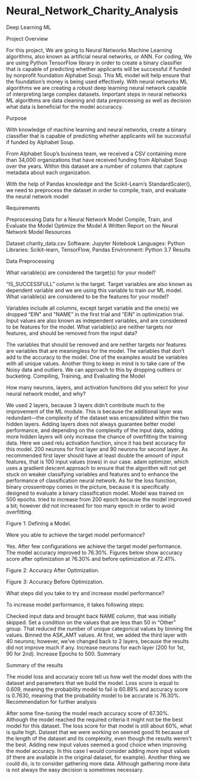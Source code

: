 # Neural_Network_Charity_Analysis
Deep Learning ML

Project Overview

For this project, We are going to Neural Networks Machine Learning algorithms, also known as artificial neural networks, or ANN. For coding, We are using Python TensorFlow library in order to create a binary classifier that is capable of predicting whether applicants will be successful if funded by nonprofit foundation Alphabet Soup. This ML model will help ensure that the foundation’s money is being used effectively. With neural networks ML algorithms we are creating a robust deep learning neural network capable of interpreting large complex datasets. Important steps in neural networks ML algorithms are data cleaning and data preprocessing as well as decision what data is beneficial for the model accuraccy.

Purpose

With knowledge of machine learning and neural networks, create a binary classifier that is capable of predicting whether applicants will be successful if funded by Alphabet Soup.

From Alphabet Soup’s business team, we received a CSV containing more than 34,000 organizations that have received funding from Alphabet Soup over the years. Within this dataset are a number of columns that capture metadata about each organization.

With the help of Pandas knowledge and the Scikit-Learn’s StandardScaler(), we need to preprocess the dataset in order to compile, train, and evaluate the neural network model

Requirements

Preprocessing Data for a Neural Network Model
Compile, Train, and Evaluate the Model
Optimize the Model
A Written Report on the Neural Network Model
Resources

Dataset charity_data.csv
Software: Jupyter Notebook
Languages: Python
Libraries: Scikit-learn, TensorFlow, Pandas
Environment: Python 3.7
Results

Data Preprocessing

What variable(s) are considered the target(s) for your model?

“IS_SUCCESSFULL” column is the target.
Target variables are also known as dependent variable and we are using this variable to train our ML model.
What variable(s) are considered to be the features for your model?

Variables include all columns, except target variable and the one(s) we dropped “EIN" and "NAME” in the first trial and “EIN” in optimization trial.
Input values are also known as independent variables, and are considered to be features for the model.
What variable(s) are neither targets nor features, and should be removed from the input data?

The variables that should be removed and are neither targets nor features are variables that are meaningless for the model.
The variables that don’t add to the accuracy to the model. One of the examples would be variables with all unique values.
Another thing to keep in mind is to take care of the Noisy data and outliers.
We can approach to this by dropping outliers or bucketing.
Compiling, Training, and Evaluating the Model

How many neurons, layers, and activation functions did you select for your neural network model, and why?

We used 2 layers, because 3 layers didn’t contribute much to the improvement of the ML module.
This is because the additional layer was redundant—the complexity of the dataset was encapsulated within the two hidden layers.
Adding layers does not always guarantee better model performance, and depending on the complexity of the input data, adding more hidden layers will only increase the chance of overfitting the training data.
Here we used relu activation function, since it has best accuracy for this model.
200 neurons for first layer and 90 neurons for second layer.
As recommended first layer should have at least double the amount of input features, that is 100 input values (rows) in our case.
adam optimizer, which uses a gradient descent approach to ensure that the algorithm will not get stuck on weaker classifying variables and features and to enhance the performance of classification neural network.
As for the loss function, binary crossentropy comes in the picture, because it is specifically designed to evaluate a binary classification model.
Model was trained on 500 epochs. tried to increase from 200 epoch because the model improved a bit; however did not increased for too many epoch in order to avoid overfitting.


Figure 1: Defining a Model.

Were you able to achieve the target model performance?

Yes. After few configurations we achieve the target model performance.
The model accuracy improved to 76.30%. Figures below show accuracy score after optimization at 76.30% and before optimization at 72.41%.


Figure 2: Accuracy After Optimization.



Figure 3: Accuracy Before Optimization.

What steps did you take to try and increase model performance?

To increase model performance, it takes following steps:

Checked input data and brought back NAME column, that was initially skipped.
Set a condition on the values that are less than 50 in “Other” group. That reduced the number of unique categorical values by binning the values.
Binned the ASK_AMT values.
At first, we added the third layer with 40 neurons; however, we’ve changed back to 2 layers, because the results did not improve much if any.
Increase neurons for each layer (200 for 1st, 90 for 2nd).
Increase Epochs to 500.
Summary

Summary of the results

The model loss and accuracy score tell us how well the model does with the dataset and parameters that we build the model.
Loss score is equal to 0.609, meaning the probability model to fail is 60.89% and accuracy score is 0.7630, meaning that the probability model to be accurate is 76.30%.
Recommendation for further analysis

After some fine-tuning the model reach accuracy score of 67.30%.
Although the model reached the required criteria it might not be the best model for this dataset.
The loss score for that model is still about 60%, what is quite high.
Dataset that we were working on seemed good fit because of the length of the dataset and its complexity, even though the results weren't the best. Adding new input values seemed a good choice when improving the model accuracy.
In this case I would consider adding more input values (if there are available in the original dataset, for example). Another thing we could do, is to consider gathering more data.
Although gathering more data is not always the easy decision is sometimes necessary.
